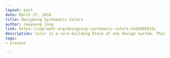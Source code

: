 ```yaml
---
layout: post
date: March 27, 2018
title: Designing Systematic Colors
author: Jeeyoung Jung
link: https://uxplanet.org/designing-systematic-colors-b5d2605b15c
description: Color is a core building block of any design system. This article focuses on how to make themable, flexible, WCAG 2.0 compliant color ramps for a design system.
tags:
- process

---
```


<!-- ========================
AVAILABLE TAGS
=============================
- animation
- code
- contribution
- design-tokens
- leadership
- patterns
- process
- sketch
============================= -->